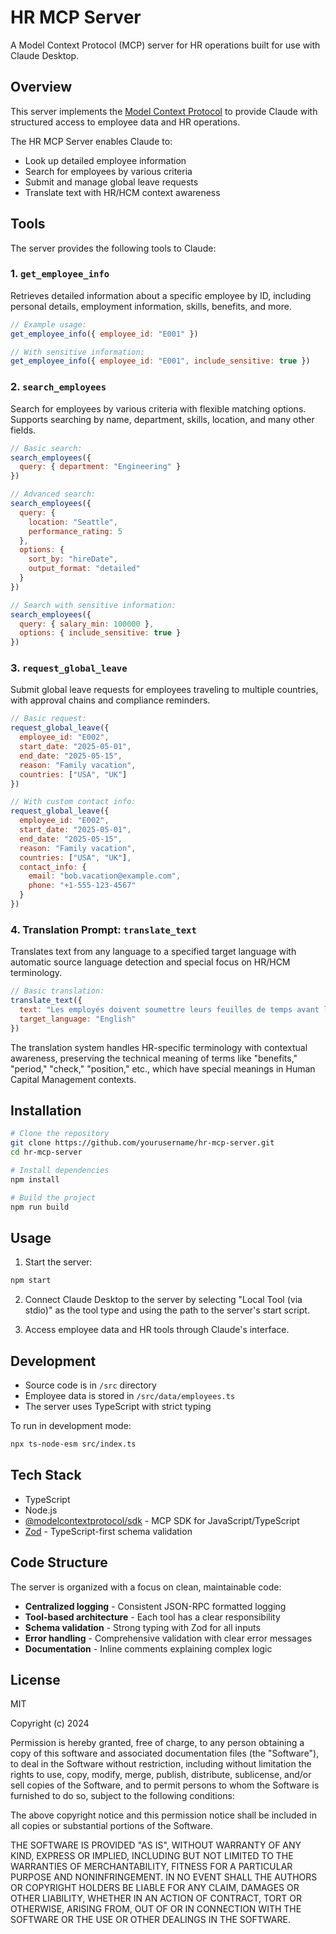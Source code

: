 # HR MCP Server

A Model Context Protocol (MCP) server for HR operations built for use with Claude Desktop.

## Overview

This server implements the [Model Context Protocol](https://github.com/anthropics/anthropic-cookbook/tree/main/context_protocol) to provide Claude with structured access to employee data and HR operations.

The HR MCP Server enables Claude to:
- Look up detailed employee information
- Search for employees by various criteria
- Submit and manage global leave requests
- Translate text with HR/HCM context awareness

## Tools

The server provides the following tools to Claude:

### 1. `get_employee_info`

Retrieves detailed information about a specific employee by ID, including personal details, employment information, skills, benefits, and more.

```javascript
// Example usage:
get_employee_info({ employee_id: "E001" })

// With sensitive information:
get_employee_info({ employee_id: "E001", include_sensitive: true })
```

### 2. `search_employees`

Search for employees by various criteria with flexible matching options. Supports searching by name, department, skills, location, and many other fields.

```javascript
// Basic search:
search_employees({ 
  query: { department: "Engineering" } 
})

// Advanced search:
search_employees({ 
  query: { 
    location: "Seattle", 
    performance_rating: 5 
  }, 
  options: { 
    sort_by: "hireDate", 
    output_format: "detailed" 
  } 
})

// Search with sensitive information:
search_employees({ 
  query: { salary_min: 100000 }, 
  options: { include_sensitive: true } 
})
```

### 3. `request_global_leave`

Submit global leave requests for employees traveling to multiple countries, with approval chains and compliance reminders.

```javascript
// Basic request:
request_global_leave({ 
  employee_id: "E002", 
  start_date: "2025-05-01", 
  end_date: "2025-05-15", 
  reason: "Family vacation", 
  countries: ["USA", "UK"] 
})

// With custom contact info:
request_global_leave({ 
  employee_id: "E002", 
  start_date: "2025-05-01", 
  end_date: "2025-05-15", 
  reason: "Family vacation", 
  countries: ["USA", "UK"], 
  contact_info: { 
    email: "bob.vacation@example.com", 
    phone: "+1-555-123-4567" 
  } 
})
```

### 4. Translation Prompt: `translate_text`

Translates text from any language to a specified target language with automatic source language detection and special focus on HR/HCM terminology.

```javascript
// Basic translation:
translate_text({ 
  text: "Les employés doivent soumettre leurs feuilles de temps avant la fin de la période.", 
  target_language: "English" 
})
```

The translation system handles HR-specific terminology with contextual awareness, preserving the technical meaning of terms like "benefits," "period," "check," "position," etc., which have special meanings in Human Capital Management contexts.

## Installation

```bash
# Clone the repository
git clone https://github.com/yourusername/hr-mcp-server.git
cd hr-mcp-server

# Install dependencies
npm install

# Build the project
npm run build
```

## Usage

1. Start the server:
```bash
npm start
```

2. Connect Claude Desktop to the server by selecting "Local Tool (via stdio)" as the tool type and using the path to the server's start script.

3. Access employee data and HR tools through Claude's interface.

## Development

- Source code is in `/src` directory
- Employee data is stored in `/src/data/employees.ts`
- The server uses TypeScript with strict typing

To run in development mode:
```bash
npx ts-node-esm src/index.ts
```

## Tech Stack

- TypeScript
- Node.js
- [@modelcontextprotocol/sdk](https://github.com/anthropics/model-context-protocol-sdk-js) - MCP SDK for JavaScript/TypeScript
- [Zod](https://github.com/colinhacks/zod) - TypeScript-first schema validation

## Code Structure

The server is organized with a focus on clean, maintainable code:

- **Centralized logging** - Consistent JSON-RPC formatted logging
- **Tool-based architecture** - Each tool has a clear responsibility
- **Schema validation** - Strong typing with Zod for all inputs
- **Error handling** - Comprehensive validation with clear error messages
- **Documentation** - Inline comments explaining complex logic

## License

MIT

Copyright (c) 2024

Permission is hereby granted, free of charge, to any person obtaining a copy
of this software and associated documentation files (the "Software"), to deal
in the Software without restriction, including without limitation the rights
to use, copy, modify, merge, publish, distribute, sublicense, and/or sell
copies of the Software, and to permit persons to whom the Software is
furnished to do so, subject to the following conditions:

The above copyright notice and this permission notice shall be included in all
copies or substantial portions of the Software.

THE SOFTWARE IS PROVIDED "AS IS", WITHOUT WARRANTY OF ANY KIND, EXPRESS OR
IMPLIED, INCLUDING BUT NOT LIMITED TO THE WARRANTIES OF MERCHANTABILITY,
FITNESS FOR A PARTICULAR PURPOSE AND NONINFRINGEMENT. IN NO EVENT SHALL THE
AUTHORS OR COPYRIGHT HOLDERS BE LIABLE FOR ANY CLAIM, DAMAGES OR OTHER
LIABILITY, WHETHER IN AN ACTION OF CONTRACT, TORT OR OTHERWISE, ARISING FROM,
OUT OF OR IN CONNECTION WITH THE SOFTWARE OR THE USE OR OTHER DEALINGS IN THE
SOFTWARE.